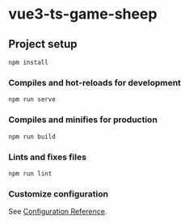 # vue3-ts-game-sheep

<!-- 2023.1.5 写游戏，练手了，第一个游戏羊了个羊，并补全 -->

## Project setup

```
npm install
```

### Compiles and hot-reloads for development

```
npm run serve
```

### Compiles and minifies for production

```
npm run build
```

### Lints and fixes files

```
npm run lint
```

### Customize configuration

See [Configuration Reference](https://cli.vuejs.org/config/).

<!--
 // resolve: {
  //   extensions: [".vue", ".mjs", ".js", ".ts", ".jsx", ".tsx", ".json"],
  //   alias: {
  //     "@": path.resolve(__dirname, "/src"),
  //   },
  // },
 -->
